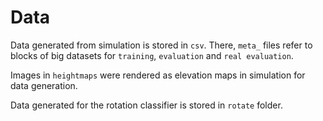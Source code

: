 # Data

Data generated from simulation is stored in `csv`. There, `meta_` files refer to blocks of big datasets for `training`, `evaluation` and `real evaluation`.

Images in `heightmaps` were rendered as elevation maps in simulation for data generation.

Data generated for the rotation classifier is stored in `rotate` folder.
